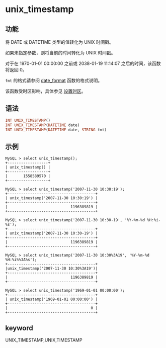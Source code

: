 # unix_timestamp

## 功能

将 DATE 或 DATETIME 类型的值转化为 UNIX 时间戳。

如果未指定参数，则将当前的时间转化为 UNIX 时间戳。

对于在 1970-01-01 00:00:00 之前或 2038-01-19 11:14:07 之后的时间，该函数将返回 0。

`fmt` 的格式请参阅 [date_format](./date_format.md) 函数的格式说明。

该函数受时区影响，具体参见 [设置时区](../../../using_starrocks/timezone.md)。

## 语法

```Haskell
INT UNIX_TIMESTAMP()
INT UNIX_TIMESTAMP(DATETIME date)
INT UNIX_TIMESTAMP(DATETIME date, STRING fmt)
```

## 示例

```Plain Text
MySQL > select unix_timestamp();
+------------------+
| unix_timestamp() |
+------------------+
|       1558589570 |
+------------------+

MySQL > select unix_timestamp('2007-11-30 10:30:19');
+---------------------------------------+
| unix_timestamp('2007-11-30 10:30:19') |
+---------------------------------------+
|                            1196389819 |
+---------------------------------------+

MySQL > select unix_timestamp('2007-11-30 10:30-19', '%Y-%m-%d %H:%i-%s');
+---------------------------------------+
| unix_timestamp('2007-11-30 10:30-19') |
+---------------------------------------+
|                            1196389819 |
+---------------------------------------+

MySQL > select unix_timestamp('2007-11-30 10:30%3A19', '%Y-%m-%d %H:%i%%3A%s');
+---------------------------------------+
|unix_timestamp('2007-11-30 10:30%3A19')|
+---------------------------------------+
|                            1196389819 |
+---------------------------------------+

MySQL > select unix_timestamp('1969-01-01 00:00:00');
+---------------------------------------+
| unix_timestamp('1969-01-01 00:00:00') |
+---------------------------------------+
|                                     0 |
+---------------------------------------+
```

## keyword

UNIX_TIMESTAMP,UNIX,TIMESTAMP
